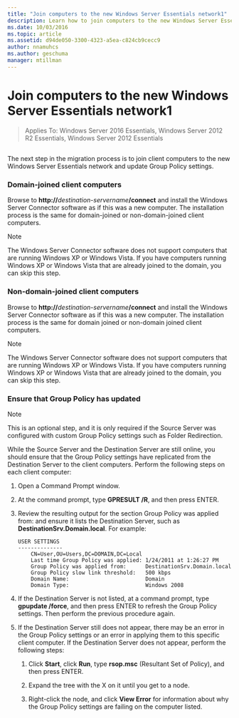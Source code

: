 ```yaml
---
title: "Join computers to the new Windows Server Essentials network1"
description: Learn how to join computers to the new Windows Server Essentials network.
ms.date: 10/03/2016
ms.topic: article
ms.assetid: d94de050-3300-4323-a5ea-c824cb9cecc9
author: nnamuhcs
ms.author: geschuma
manager: mtillman
---
```


# Join computers to the new Windows Server Essentials network1

>Applies To: Windows Server 2016 Essentials, Windows Server 2012 R2 Essentials, Windows Server 2012 Essentials

##  <a name="BKMK_JoinComputers"></a>
 The next step in the migration process is to join client computers to the new  Windows Server Essentials network and update Group Policy settings.

### Domain-joined client computers
 Browse to **http://**<em>destination-servername</em>**/connect** and install the Windows Server Connector software as if this was a new computer. The installation process is the same for domain-joined or non-domain-joined client computers.

> [!NOTE]
>  The Windows Server Connector software does not support computers that are running Windows XP or Windows Vista. If you have computers running Windows XP or Windows Vista that are already joined to the domain, you can skip this step.

### Non-domain-joined client computers
 Browse to **http://**<em>destination-servername</em>**/connect** and install the Windows Server Connector software as if this was a new computer. The installation process is the same for domain joined or non-domain joined client computers.

> [!NOTE]
>  The Windows Server Connector software does not support computers that are running Windows XP or Windows Vista. If you have computers running Windows XP or Windows Vista that are already joined to the domain, you can skip this step.

### Ensure that Group Policy has updated

> [!NOTE]
>  This is an optional step, and it is only required if the Source Server was configured with custom Group Policy settings such as Folder Redirection.

 While the Source Server and the Destination Server are still online, you should ensure that the Group Policy settings have replicated from the Destination Server to the client computers. Perform the following steps on each client computer:

1.  Open a Command Prompt window.

2.  At the command prompt, type **GPRESULT /R**, and then press ENTER.

3.  Review the resulting output for the section Group Policy was applied from: and ensure it lists the Destination Server, such as **DestinationSrv.Domain.local**. For example:

    ```
    USER SETTINGS
    --------------
        CN=User,OU=Users,DC=DOMAIN,DC=Local
        Last time Group Policy was applied: 1/24/2011 at 1:26:27 PM
        Group Policy was applied from:      DestinationSrv.Domain.local
        Group Policy slow link threshold:   500 kbps
        Domain Name:                        Domain
        Domain Type:                        Windows 2008

    ```

4.  If the Destination Server is not listed, at a command prompt, type **gpupdate /force**, and then press ENTER to refresh the Group Policy settings. Then perform the previous procedure again.

5.  If the Destination Server still does not appear, there may be an error in the Group Policy settings or an error in applying them to this specific client computer. If the Destination Server does not appear, perform the following steps:

    1.  Click **Start**, click **Run**, type **rsop.msc** (Resultant Set of Policy), and then press ENTER.

    2.  Expand the tree with the X on it until you get to a node.

    3.  Right-click the node, and click **View Error** for information about why the Group Policy settings are failing on the computer listed.
